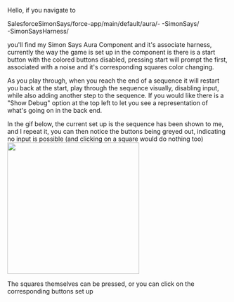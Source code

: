 Hello, if you navigate to

SalesforceSimonSays/force-app/main/default/aura/-
                                                -SimonSays/  
                                                -SimonSaysHarness/

you'll find my Simon Says Aura Component and it's associate harness, currently the way the game is set up in the component is there is a start button with the colored buttons disabled, pressing start will prompt the first, associated with a noise and it's corresponding squares color changing. 

As you play through, when you reach the end of a sequence it will restart you back at the start, play through the sequence visually, disabling input, while also adding another step to the sequence. If you would like there is a "Show Debug" option at the top left to let you see a representation of what's going on in the back end. 

In the gif below, the current set up is the sequence has been shown to me, and I repeat it, you can then notice the buttons being greyed out, indicating no input is possible (and clicking on a square would do nothing too) 
<img src="https://gyazo.com/11b0a98104179dc13fca22f7ad81cbd3.gif" width="300">


The squares themselves can be pressed,
or you can click on the corresponding buttons set up
